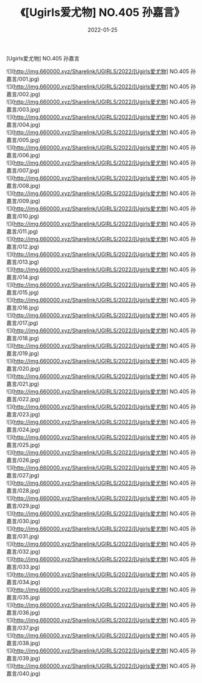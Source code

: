 ﻿---
layout: post
title:  《[Ugirls爱尤物] NO.405 孙嘉言》
date:   2022-01-25
img: http://img.660000.xyz/Sharelink/UGIRLS/2022/[Ugirls爱尤物] NO.405 孙嘉言/000.jpg
categories: [美女, 清纯, 唯美]
---

[Ugirls爱尤物] NO.405 孙嘉言

 ![](http://img.660000.xyz/Sharelink/UGIRLS/2022/[Ugirls爱尤物] NO.405 孙嘉言/001.jpg) <br>![](http://img.660000.xyz/Sharelink/UGIRLS/2022/[Ugirls爱尤物] NO.405 孙嘉言/002.jpg) <br>![](http://img.660000.xyz/Sharelink/UGIRLS/2022/[Ugirls爱尤物] NO.405 孙嘉言/003.jpg) <br>![](http://img.660000.xyz/Sharelink/UGIRLS/2022/[Ugirls爱尤物] NO.405 孙嘉言/004.jpg) <br>![](http://img.660000.xyz/Sharelink/UGIRLS/2022/[Ugirls爱尤物] NO.405 孙嘉言/005.jpg) <br>![](http://img.660000.xyz/Sharelink/UGIRLS/2022/[Ugirls爱尤物] NO.405 孙嘉言/006.jpg) <br>![](http://img.660000.xyz/Sharelink/UGIRLS/2022/[Ugirls爱尤物] NO.405 孙嘉言/007.jpg) <br>![](http://img.660000.xyz/Sharelink/UGIRLS/2022/[Ugirls爱尤物] NO.405 孙嘉言/008.jpg) <br>![](http://img.660000.xyz/Sharelink/UGIRLS/2022/[Ugirls爱尤物] NO.405 孙嘉言/009.jpg) <br>![](http://img.660000.xyz/Sharelink/UGIRLS/2022/[Ugirls爱尤物] NO.405 孙嘉言/010.jpg) <br>![](http://img.660000.xyz/Sharelink/UGIRLS/2022/[Ugirls爱尤物] NO.405 孙嘉言/011.jpg) <br>![](http://img.660000.xyz/Sharelink/UGIRLS/2022/[Ugirls爱尤物] NO.405 孙嘉言/012.jpg) <br>![](http://img.660000.xyz/Sharelink/UGIRLS/2022/[Ugirls爱尤物] NO.405 孙嘉言/013.jpg) <br>![](http://img.660000.xyz/Sharelink/UGIRLS/2022/[Ugirls爱尤物] NO.405 孙嘉言/014.jpg) <br>![](http://img.660000.xyz/Sharelink/UGIRLS/2022/[Ugirls爱尤物] NO.405 孙嘉言/015.jpg) <br>![](http://img.660000.xyz/Sharelink/UGIRLS/2022/[Ugirls爱尤物] NO.405 孙嘉言/016.jpg) <br>![](http://img.660000.xyz/Sharelink/UGIRLS/2022/[Ugirls爱尤物] NO.405 孙嘉言/017.jpg) <br>![](http://img.660000.xyz/Sharelink/UGIRLS/2022/[Ugirls爱尤物] NO.405 孙嘉言/018.jpg) <br>![](http://img.660000.xyz/Sharelink/UGIRLS/2022/[Ugirls爱尤物] NO.405 孙嘉言/019.jpg) <br>![](http://img.660000.xyz/Sharelink/UGIRLS/2022/[Ugirls爱尤物] NO.405 孙嘉言/020.jpg) <br>![](http://img.660000.xyz/Sharelink/UGIRLS/2022/[Ugirls爱尤物] NO.405 孙嘉言/021.jpg) <br>![](http://img.660000.xyz/Sharelink/UGIRLS/2022/[Ugirls爱尤物] NO.405 孙嘉言/022.jpg) <br>![](http://img.660000.xyz/Sharelink/UGIRLS/2022/[Ugirls爱尤物] NO.405 孙嘉言/023.jpg) <br>![](http://img.660000.xyz/Sharelink/UGIRLS/2022/[Ugirls爱尤物] NO.405 孙嘉言/024.jpg) <br>![](http://img.660000.xyz/Sharelink/UGIRLS/2022/[Ugirls爱尤物] NO.405 孙嘉言/025.jpg) <br>![](http://img.660000.xyz/Sharelink/UGIRLS/2022/[Ugirls爱尤物] NO.405 孙嘉言/026.jpg) <br>![](http://img.660000.xyz/Sharelink/UGIRLS/2022/[Ugirls爱尤物] NO.405 孙嘉言/027.jpg) <br>![](http://img.660000.xyz/Sharelink/UGIRLS/2022/[Ugirls爱尤物] NO.405 孙嘉言/028.jpg) <br>![](http://img.660000.xyz/Sharelink/UGIRLS/2022/[Ugirls爱尤物] NO.405 孙嘉言/029.jpg) <br>![](http://img.660000.xyz/Sharelink/UGIRLS/2022/[Ugirls爱尤物] NO.405 孙嘉言/030.jpg) <br>![](http://img.660000.xyz/Sharelink/UGIRLS/2022/[Ugirls爱尤物] NO.405 孙嘉言/031.jpg) <br>![](http://img.660000.xyz/Sharelink/UGIRLS/2022/[Ugirls爱尤物] NO.405 孙嘉言/032.jpg) <br>![](http://img.660000.xyz/Sharelink/UGIRLS/2022/[Ugirls爱尤物] NO.405 孙嘉言/033.jpg) <br>![](http://img.660000.xyz/Sharelink/UGIRLS/2022/[Ugirls爱尤物] NO.405 孙嘉言/034.jpg) <br>![](http://img.660000.xyz/Sharelink/UGIRLS/2022/[Ugirls爱尤物] NO.405 孙嘉言/035.jpg) <br>![](http://img.660000.xyz/Sharelink/UGIRLS/2022/[Ugirls爱尤物] NO.405 孙嘉言/036.jpg) <br>![](http://img.660000.xyz/Sharelink/UGIRLS/2022/[Ugirls爱尤物] NO.405 孙嘉言/037.jpg) <br>![](http://img.660000.xyz/Sharelink/UGIRLS/2022/[Ugirls爱尤物] NO.405 孙嘉言/038.jpg) <br>![](http://img.660000.xyz/Sharelink/UGIRLS/2022/[Ugirls爱尤物] NO.405 孙嘉言/039.jpg) <br>![](http://img.660000.xyz/Sharelink/UGIRLS/2022/[Ugirls爱尤物] NO.405 孙嘉言/040.jpg) <br>